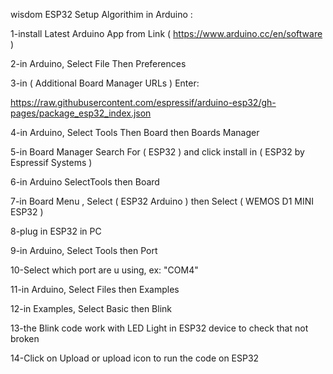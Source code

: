 
wisdom ESP32 Setup Algorithim in Arduino :

1-install Latest Arduino App from Link ( https://www.arduino.cc/en/software )

2-in Arduino, Select File Then Preferences

3-in ( Additional Board Manager URLs ) Enter:

https://raw.githubusercontent.com/espressif/arduino-esp32/gh-pages/package_esp32_index.json

4-in Arduino, Select Tools Then Board then  Boards Manager 

5-in Board Manager Search For ( ESP32 ) and click install in ( ESP32 by Espressif Systems )

6-in Arduino SelectTools then Board 

7-in Board Menu , Select ( ESP32 Arduino ) then Select ( WEMOS D1 MINI ESP32 )

8-plug in ESP32 in PC 

9-in Arduino, Select Tools then Port

10-Select which port are u using,  ex: "COM4"

11-in Arduino, Select Files then Examples

12-in Examples, Select Basic then Blink

13-the Blink code work with LED Light in ESP32 device to check that not broken

14-Click on Upload or upload icon to run the code on ESP32
